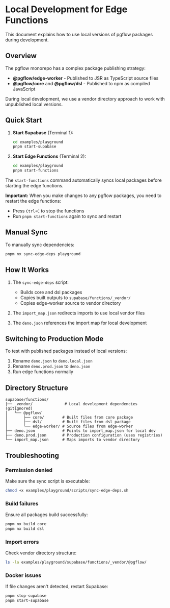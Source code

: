 # Local Development for Edge Functions

This document explains how to use local versions of pgflow packages during development.

## Overview

The pgflow monorepo has a complex package publishing strategy:
- **@pgflow/edge-worker** - Published to JSR as TypeScript source files
- **@pgflow/core** and **@pgflow/dsl** - Published to npm as compiled JavaScript

During local development, we use a vendor directory approach to work with unpublished local versions.

## Quick Start

1. **Start Supabase** (Terminal 1):
   ```bash
   cd examples/playground
   pnpm start-supabase
   ```

2. **Start Edge Functions** (Terminal 2):
   ```bash
   cd examples/playground
   pnpm start-functions
   ```

The `start-functions` command automatically syncs local packages before starting the edge functions.

**Important:** When you make changes to any pgflow packages, you need to restart the edge functions:
- Press `Ctrl+C` to stop the functions
- Run `pnpm start-functions` again to sync and restart

## Manual Sync

To manually sync dependencies:
```bash
pnpm nx sync-edge-deps playground
```

## How It Works

1. The `sync-edge-deps` script:
   - Builds core and dsl packages
   - Copies built outputs to `supabase/functions/_vendor/`
   - Copies edge-worker source to vendor directory

2. The `import_map.json` redirects imports to use local vendor files

3. The `deno.json` references the import map for local development

## Switching to Production Mode

To test with published packages instead of local versions:

1. Rename `deno.json` to `deno.local.json`
2. Rename `deno.prod.json` to `deno.json`
3. Run edge functions normally

## Directory Structure

```
supabase/functions/
├── _vendor/              # Local development dependencies (gitignored)
│   └── @pgflow/
│       ├── core/        # Built files from core package
│       ├── dsl/         # Built files from dsl package
│       └── edge-worker/ # Source files from edge-worker
├── deno.json            # Points to import_map.json for local dev
├── deno.prod.json       # Production configuration (uses registries)
└── import_map.json      # Maps imports to vendor directory
```

## Troubleshooting

### Permission denied
Make sure the sync script is executable:
```bash
chmod +x examples/playground/scripts/sync-edge-deps.sh
```

### Build failures
Ensure all packages build successfully:
```bash
pnpm nx build core
pnpm nx build dsl
```

### Import errors
Check vendor directory structure:
```bash
ls -la examples/playground/supabase/functions/_vendor/@pgflow/
```

### Docker issues
If file changes aren't detected, restart Supabase:
```bash
pnpm stop-supabase
pnpm start-supabase
```